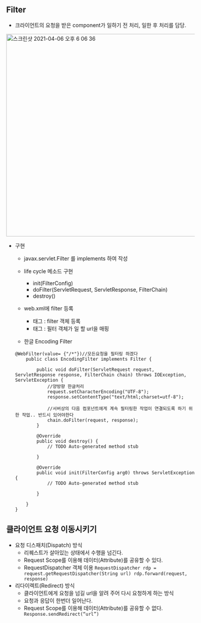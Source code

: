 ## Filter
* 크라이언트의 요청을 받은 component가 일하기 전 처리, 일한 후 처리를 담당.

<img width="540" alt="스크린샷 2021-04-06 오후 6 06 36" src="https://user-images.githubusercontent.com/55026558/113687073-e903c800-9702-11eb-8bac-f7b7b5ffa44c.png">


* 구현
    * javax.servlet.Filter 를 implements 하여 작성
    * life cycle 메소드 구현
        * init(FilterConfig)
        * doFilter(ServletRequest, ServletResponse, FilterChain) 
        * destroy()
    * web.xml에 filter 등록
        * <filter> 태그 : filter 객체 등록
        * <filter-mapping> 태그 : 필터 객체가 일 할 url을 매핑
    
    * 한글 Encoding Filter
    ```
    @WebFilter(value= {"/*"})//모든요청을 필터링 하겠다 
        public class EncodingFilter implements Filter {

            public void doFilter(ServletRequest request, ServletResponse response, FilterChain chain) throws IOException, ServletException {
                //양방향 한글처리 
                request.setCharacterEncoding("UTF-8");
                response.setContentType("text/html;charset=utf-8");
                
                //서버상의 다음 컴포넌트에게 계속 필터링한 작업이 연결되도록 하기 위한 작업.. 반드시 있어야한다 
                chain.doFilter(request, response);
            }

            @Override
            public void destroy() {
                // TODO Auto-generated method stub
                
            }

            @Override
            public void init(FilterConfig arg0) throws ServletException {
                // TODO Auto-generated method stub
                
            }

        }
	}   
    ``` 
      
## 클라이언트 요청 이동시키기
* 요청 디스패치(Dispatch) 방식
    * 리퀘스트가 살아있는 상태에서 수행을 넘긴다.
    * Request Scope를 이용해 데이터(Attribute)를 공유할 수 있다. 
    * RequestDispatcher 객체 이용
        ``` RequestDispatcher rdp = request.getRequestDispatcher(String url) rdp.forward(request, response) ```
* 리다이렉트(Redirect) 방식
    * 클라이언트에게 요청을 넘길 url을 알려 주어 다시 요청하게 하는 방식
    * 요청과 응답이 한번더 일어난다.
    * Request Scope를 이용해 데이터(Attribute)를 공유할 수 없다. 
        ``` Response.sendRedirect(“url”)```


